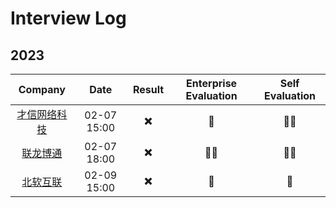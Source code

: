 # Interview Log

## 2023

|  Company | Date | Result | Enterprise Evaluation | Self Evaluation |
| :--------: |:-------------:|:-----:|:-----:|:-----:|
| [才信网络科技](../interview/interview-detail-log/20230207-cxwlkj.md) | 02-07 15:00 | ✖️ | 🌟 | 🌟🌟 |
| [联龙博通](../interview/interview-detail-log/20230207-cxwlkj.md) | 02-07 18:00 | ✖️ | 🌟🌟 | 🌟🌟 |
| [北软互联](../interview/interview-detail-log/20230209-brhl.md) | 02-09 15:00 | ✖️ | 🌟 | 🌟 |